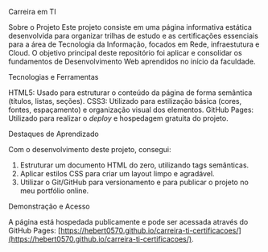 Carreira em TI

Sobre o Projeto
Este projeto consiste em uma página informativa estática desenvolvida para organizar trilhas de estudo e as certificações essenciais para a área de Tecnologia da Informação, focados em Rede, infraestutura e Cloud. O objetivo principal deste repositório foi aplicar e consolidar os fundamentos de Desenvolvimento Web aprendidos no início da faculdade.

Tecnologias e Ferramentas

HTML5: Usado para estruturar o conteúdo da página de forma semântica (títulos, listas, seções).
CSS3: Utilizado para estilização básica (cores, fontes, espaçamento) e organização visual dos elementos.
GitHub Pages: Utilizado para realizar o *deploy* e hospedagem gratuita do projeto.

Destaques de Aprendizado

Com o desenvolvimento deste projeto, consegui:
1.  Estruturar um documento HTML do zero, utilizando tags semânticas.
2.  Aplicar estilos CSS para criar um layout limpo e agradável.
3.  Utilizar o Git/GitHub para versionamento e para publicar o projeto no meu portfólio online.

Demonstração e Acesso

A página está hospedada publicamente e pode ser acessada através do GitHub Pages:
[https://hebert0570.github.io/carreira-ti-certificacoes/](https://hebert0570.github.io/carreira-ti-certificacoes/).
